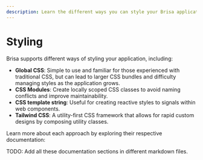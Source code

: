 ```yaml
---
description: Learn the different ways you can style your Brisa application.
---
```


# Styling

Brisa supports different ways of styling your application, including:

- **Global CSS**: Simple to use and familiar for those experienced with traditional CSS, but can lead to larger CSS bundles and difficulty managing styles as the application grows.
- **CSS Modules**: Create locally scoped CSS classes to avoid naming conflicts and improve maintainability.
- **CSS template string**: Useful for creating reactive styles to signals within web components.
- **Tailwind CSS**: A utility-first CSS framework that allows for rapid custom designs by composing utility classes.

Learn more about each approach by exploring their respective documentation:

TODO: Add all these documentation sections in different markdown files.

